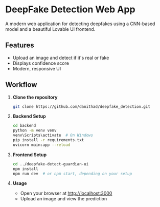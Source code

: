 # DeepFake Detection Web App

A modern web application for detecting deepfakes using a CNN-based model and a beautiful Lovable UI frontend.

## Features
- Upload an image and detect if it's real or fake
- Displays confidence score
- Modern, responsive UI

## Workflow

1. **Clone the repository**
   ```bash
   git clone https://github.com/danithad/deepfake_detection.git
   ```

2. **Backend Setup**
   ```bash
   cd backend
   python -m venv venv
   venv\Scripts\activate  # On Windows
   pip install -r requirements.txt
   uvicorn main:app --reload
   ```

3. **Frontend Setup**
   ```bash
   cd ../deepfake-detect-guardian-ui
   npm install
   npm run dev  # or npm start, depending on your setup
   ```

4. **Usage**
   - Open your browser at [http://localhost:3000](http://localhost:3000)
   - Upload an image and view the prediction

